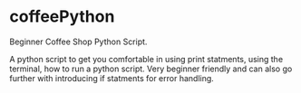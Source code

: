 # coffeePython
Beginner Coffee Shop Python Script.

A python script to get you comfortable in using print statments, using the terminal, how to run a python script. Very beginner friendly and can also go further with introducing if statments for error handling.
